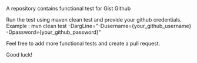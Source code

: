 A repository contains functional test for Gist Github

Run the test using maven clean test and provide your github credentials.
Example : mvn clean test -DargLine="-Dusername={your_github_username} -Dpassword={your_github_password}"

Feel free to add more functional tests and create a pull request.

Good luck!
